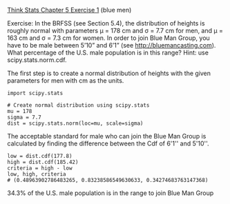 [Think Stats Chapter 5 Exercise 1](http://greenteapress.com/thinkstats2/html/thinkstats2006.html#toc50) (blue men)

>>
Exercise: In the BRFSS (see Section 5.4), the distribution of heights is roughly normal with parameters µ = 178 cm and σ = 7.7 cm for men, and µ = 163 cm and σ = 7.3 cm for women.
In order to join Blue Man Group, you have to be male between 5’10” and 6’1” (see http://bluemancasting.com). What percentage of the U.S. male population is in this range? Hint: use scipy.stats.norm.cdf.

The first step is to create a normal distribution of heights with the given parameters for men with cm as the units.
```
import scipy.stats
```
```
# Create normal distribution using scipy.stats
mu = 178
sigma = 7.7
dist = scipy.stats.norm(loc=mu, scale=sigma)
```
The acceptable standard for male who can join the Blue Man Group is calculated by finding the difference between the Cdf of 6'1'' and 5'10''.
```
low = dist.cdf(177.8)
high = dist.cdf(185.42)
criteria = high - low
low, high, criteria
# (0.48963902786483265, 0.83238586549630633, 0.34274683763147368)
```
34.3% of the U.S. male population is in the range to join Blue Man Group
